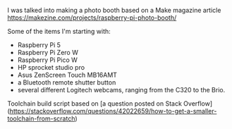 I was talked into making a photo booth based on a Make magazine article <https://makezine.com/projects/raspberry-pi-photo-booth/>

Some of the items I'm starting with:
- Raspberry Pi 5
- Raspberry Pi Zero W
- Raspberry Pi Pico W
- HP sprocket studio pro
- Asus ZenScreen Touch MB16AMT
- a Bluetooth remote shutter button
- several different Logitech webcams, ranging from the C320 to the Brio.

Toolchain build script based on [a question posted on Stack Overflow] (https://stackoverflow.com/questions/42022659/how-to-get-a-smaller-toolchain-from-scratch)